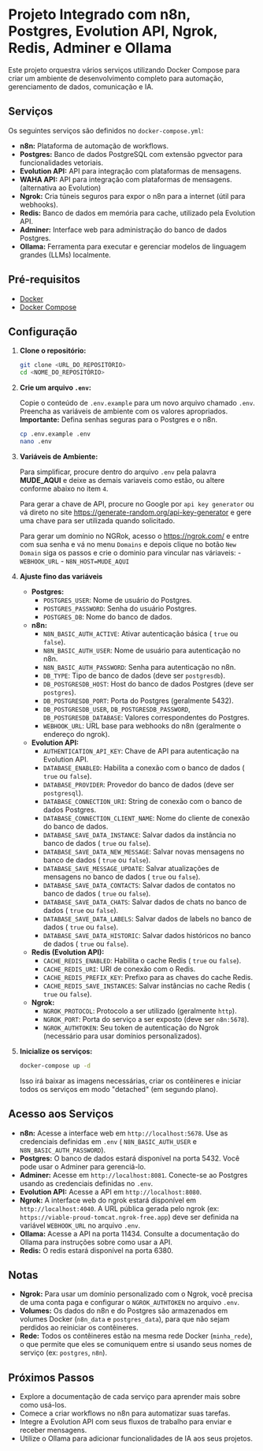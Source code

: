 # Projeto Integrado com n8n, Postgres, Evolution API, Ngrok, Redis, Adminer e Ollama

Este projeto orquestra vários serviços utilizando Docker Compose para criar um ambiente de desenvolvimento completo para automação, gerenciamento de dados, comunicação e IA.

## Serviços

Os seguintes serviços são definidos no `docker-compose.yml`:

- **n8n:** Plataforma de automação de workflows.
- **Postgres:** Banco de dados PostgreSQL com extensão pgvector para funcionalidades vetoriais.
- **Evolution API:** API para integração com plataformas de mensagens.
- **WAHA API:** API para integração com plataformas de mensagens. (alternativa ao Evolution)
- **Ngrok:** Cria túneis seguros para expor o n8n para a internet (útil para webhooks).
- **Redis:** Banco de dados em memória para cache, utilizado pela Evolution API.
- **Adminer:** Interface web para administração do banco de dados Postgres.
- **Ollama:** Ferramenta para executar e gerenciar modelos de linguagem grandes (LLMs) localmente.

## Pré-requisitos

- [Docker](https://www.docker.com/)
- [Docker Compose](https://docs.docker.com/compose/)

## Configuração

1.  **Clone o repositório:**

    ```bash
    git clone <URL_DO_REPOSITÓRIO>
    cd <NOME_DO_REPOSITÓRIO>
    ```

2.  **Crie um arquivo `.env`:**

    Copie o conteúdo de `.env.example` para um novo arquivo chamado `.env`.
    Preencha as variáveis de ambiente com os valores apropriados. **Importante:** Defina senhas seguras para o Postgres e o n8n.

    ```bash
    cp .env.example .env
    nano .env
    ```

3.  **Variáveis de Ambiente:**

    Para simplificar, procure dentro do arquivo `.env` pela palavra **MUDE_AQUI** e deixe as demais variaveis como estão, ou altere conforme abaixo no item `4`.

    Para gerar a chave de API, procure no Google por `api key generator` ou vá direto no site https://generate-random.org/api-key-generator e gere uma chave para ser utilizada quando solicitado.

    Para gerar um domínio no NGRok, acesso o https://ngrok.com/ e entre com sua senha e vá no menu `Domains` e depois clique no botão `New Domain` siga os passos e crie o dominio para vincular nas váriaveis:
        - `WEBHOOK_URL`
        - `N8N_HOST=MUDE_AQUI`

4. **Ajuste fino das variáveis**

    - **Postgres:**
      - `POSTGRES_USER`: Nome de usuário do Postgres.
      - `POSTGRES_PASSWORD`: Senha do usuário Postgres.
      - `POSTGRES_DB`: Nome do banco de dados.
    - **n8n:**
      - `N8N_BASIC_AUTH_ACTIVE`: Ativar autenticação básica ( `true` ou `false`).
      - `N8N_BASIC_AUTH_USER`: Nome de usuário para autenticação no n8n.
      - `N8N_BASIC_AUTH_PASSWORD`: Senha para autenticação no n8n.
      - `DB_TYPE`: Tipo de banco de dados (deve ser `postgresdb`).
      - `DB_POSTGRESDB_HOST`: Host do banco de dados Postgres (deve ser `postgres`).
      - `DB_POSTGRESDB_PORT`: Porta do Postgres (geralmente 5432).
      - `DB_POSTGRESDB_USER`, `DB_POSTGRESDB_PASSWORD`, `DB_POSTGRESDB_DATABASE`: Valores correspondentes do Postgres.
      - `WEBHOOK_URL`: URL base para webhooks do n8n (geralmente o endereço do ngrok).
    - **Evolution API:**
      - `AUTHENTICATION_API_KEY`: Chave de API para autenticação na Evolution API.
      - `DATABASE_ENABLED`: Habilita a conexão com o banco de dados ( `true` ou `false`).
      - `DATABASE_PROVIDER`: Provedor do banco de dados (deve ser `postgresql`).
      - `DATABASE_CONNECTION_URI`: String de conexão com o banco de dados Postgres.
      - `DATABASE_CONNECTION_CLIENT_NAME`: Nome do cliente de conexão do banco de dados.
      - `DATABASE_SAVE_DATA_INSTANCE`: Salvar dados da instância no banco de dados ( `true` ou `false`).
      - `DATABASE_SAVE_DATA_NEW_MESSAGE`: Salvar novas mensagens no banco de dados ( `true` ou `false`).
      - `DATABASE_SAVE_MESSAGE_UPDATE`: Salvar atualizações de mensagens no banco de dados ( `true` ou `false`).
      - `DATABASE_SAVE_DATA_CONTACTS`: Salvar dados de contatos no banco de dados ( `true` ou `false`).
      - `DATABASE_SAVE_DATA_CHATS`: Salvar dados de chats no banco de dados ( `true` ou `false`).
      - `DATABASE_SAVE_DATA_LABELS`: Salvar dados de labels no banco de dados ( `true` ou `false`).
      - `DATABASE_SAVE_DATA_HISTORIC`: Salvar dados históricos no banco de dados ( `true` ou `false`).
    - **Redis (Evolution API):**
      - `CACHE_REDIS_ENABLED`: Habilita o cache Redis ( `true` ou `false`).
      - `CACHE_REDIS_URI`: URI de conexão com o Redis.
      - `CACHE_REDIS_PREFIX_KEY`: Prefixo para as chaves do cache Redis.
      - `CACHE_REDIS_SAVE_INSTANCES`: Salvar instâncias no cache Redis ( `true` ou `false`).
    - **Ngrok:**
      - `NGROK_PROTOCOL`: Protocolo a ser utilizado (geralmente `http`).
      - `NGROK_PORT`: Porta do serviço a ser exposto (deve ser `n8n:5678`).
      - `NGROK_AUTHTOKEN`: Seu token de autenticação do Ngrok (necessário para usar domínios personalizados).

5.  **Inicialize os serviços:**

    ```bash
    docker-compose up -d
    ```

    Isso irá baixar as imagens necessárias, criar os contêineres e iniciar todos os serviços em modo "detached" (em segundo plano).

## Acesso aos Serviços

- **n8n:** Acesse a interface web em `http://localhost:5678`. Use as credenciais definidas em `.env` ( `N8N_BASIC_AUTH_USER` e `N8N_BASIC_AUTH_PASSWORD`).
- **Postgres:** O banco de dados estará disponível na porta 5432. Você pode usar o Adminer para gerenciá-lo.
- **Adminer:** Acesse em `http://localhost:8081`. Conecte-se ao Postgres usando as credenciais definidas no `.env`.
- **Evolution API:** Acesse a API em `http://localhost:8080`.
- **Ngrok:** A interface web do ngrok estará disponível em `http://localhost:4040`. A URL pública gerada pelo ngrok (ex: `https://viable-proud-tomcat.ngrok-free.app`) deve ser definida na variável `WEBHOOK_URL` no arquivo `.env`.
- **Ollama:** Acesse a API na porta 11434. Consulte a documentação do Ollama para instruções sobre como usar a API.
- **Redis:** O redis estará disponível na porta 6380.

## Notas

- **Ngrok:** Para usar um domínio personalizado com o Ngrok, você precisa de uma conta paga e configurar o `NGROK_AUTHTOKEN` no arquivo `.env`.
- **Volumes:** Os dados do n8n e do Postgres são armazenados em volumes Docker (`n8n_data` e `postgres_data`), para que não sejam perdidos ao reiniciar os contêineres.
- **Rede:** Todos os contêineres estão na mesma rede Docker (`minha_rede`), o que permite que eles se comuniquem entre si usando seus nomes de serviço (ex: `postgres`, `n8n`).

## Próximos Passos

- Explore a documentação de cada serviço para aprender mais sobre como usá-los.
- Comece a criar workflows no n8n para automatizar suas tarefas.
- Integre a Evolution API com seus fluxos de trabalho para enviar e receber mensagens.
- Utilize o Ollama para adicionar funcionalidades de IA aos seus projetos.
